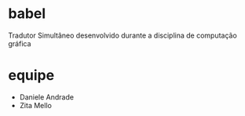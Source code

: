 # babel
Tradutor Simultâneo desenvolvido durante a disciplina de computação gráfica

# equipe
- Daniele Andrade
- Zita Mello
